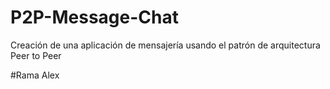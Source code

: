 # P2P-Message-Chat
Creación de una aplicación de mensajería usando el patrón de arquitectura Peer to Peer

#Rama Alex
